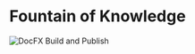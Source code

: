 # Fountain of Knowledge
![DocFX Build and Publish](https://github.com/JimBobUKII/fountain-of-knowledge/actions/workflows/publish-to-gh-pages.yml/badge.svg?event=workflow_dispatch)
